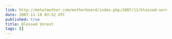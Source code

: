 ```yaml
---
link: http://metalmother.com/motherboard/index.php/2007/11/blessed-unrest/
date: 2007-11-18 03:52 UTC
published: true
title: Blessed Unrest
tags: []
---
```



